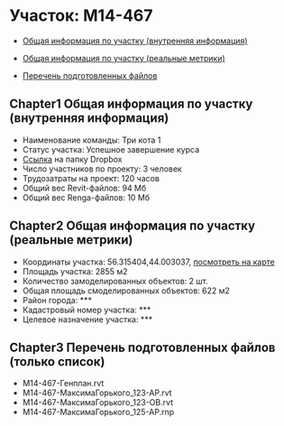 # Участок: M14-467

* [Общая информация по участку (внутренняя информация)](#Chapter1)

* [Общая информация по участку (реальные метрики)](#Chapter2)

* [Перечень подготовленных файлов](#Chapter3)

## <a id="test">Chapter1</a> Общая информация по участку (внутренняя информация)
+ Наименование команды: Три кота 1
+ Статус участка: Успешное завершение курса
+ [Ссылка](https://www.dropbox.com/sh/wvvgv1nw1iqred9/AACK-UTj-jf_Cg8zJSelNtLka/M14_467?dl=0) на папку Dropbox
+ Число участников по проекту: 3 человек
+ Трудозатраты на проект: 120 часов
+ Общий вес Revit-файлов: 94 Мб
+ Общий вес Renga-файлов: 10 Мб
## <a id="test">Chapter2</a> Общая информация по участку (реальные метрики)
+ Координаты участка: 56.315404,44.003037, [посмотреть на карте](https://yandex.ru/maps/47/nizhny-novgorod/?ll=56.315404%2C44.003037&z=19)
+ Площадь участка: 2855 м2
+ Количество замоделированных объектов: 2 шт.
+ Общая площадь смоделированных объектов: 622 м2
+ Район города: *** 
+ Кадастровый номер участка: *** 
+ Целевое назначение участка: *** 
## <a id="test">Chapter3</a> Перечень подготовленных файлов (только список)
+ M14-467-Генплан.rvt
+ M14-467-МаксимаГорького_123-АР.rvt
+ M14-467-МаксимаГорького_123-ОВ.rvt
+ M14-467-МаксимаГорького_125-АР.rnp
